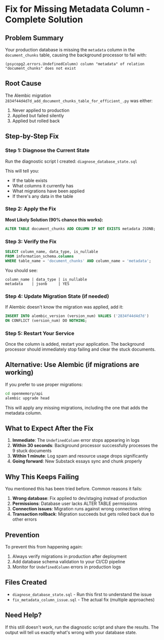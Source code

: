 # Fix for Missing Metadata Column - Complete Solution

## Problem Summary
Your production database is missing the `metadata` column in the `document_chunks` table, causing the background processor to fail with:
```
(psycopg2.errors.UndefinedColumn) column "metadata" of relation "document_chunks" does not exist
```

## Root Cause
The Alembic migration `2834f44d4d7d_add_document_chunks_table_for_efficient_.py` was either:
1. Never applied to production
2. Applied but failed silently
3. Applied but rolled back

## Step-by-Step Fix

### Step 1: Diagnose the Current State
Run the diagnostic script I created: `diagnose_database_state.sql`

This will tell you:
- If the table exists
- What columns it currently has
- What migrations have been applied
- If there's any data in the table

### Step 2: Apply the Fix

**Most Likely Solution (90% chance this works):**
```sql
ALTER TABLE document_chunks ADD COLUMN IF NOT EXISTS metadata JSONB;
```

### Step 3: Verify the Fix
```sql
SELECT column_name, data_type, is_nullable 
FROM information_schema.columns 
WHERE table_name = 'document_chunks' AND column_name = 'metadata';
```

You should see:
```
column_name | data_type | is_nullable
metadata    | jsonb     | YES
```

### Step 4: Update Migration State (if needed)
If Alembic doesn't know the migration was applied, add it:
```sql
INSERT INTO alembic_version (version_num) VALUES ('2834f44d4d7d')
ON CONFLICT (version_num) DO NOTHING;
```

### Step 5: Restart Your Service
Once the column is added, restart your application. The background processor should immediately stop failing and clear the stuck documents.

## Alternative: Use Alembic (if migrations are working)

If you prefer to use proper migrations:

```bash
cd openmemory/api
alembic upgrade head
```

This will apply any missing migrations, including the one that adds the metadata column.

## What to Expect After the Fix

1. **Immediate**: The `UndefinedColumn` error stops appearing in logs
2. **Within 30 seconds**: Background processor successfully processes the 9 stuck documents  
3. **Within 1 minute**: Log spam and resource usage drops significantly
4. **Going forward**: New Substack essays sync and chunk properly

## Why This Keeps Failing

You mentioned this has been tried before. Common reasons it fails:
1. **Wrong database**: Fix applied to dev/staging instead of production
2. **Permissions**: Database user lacks ALTER TABLE permissions
3. **Connection issues**: Migration runs against wrong connection string
4. **Transaction rollback**: Migration succeeds but gets rolled back due to other errors

## Prevention

To prevent this from happening again:
1. Always verify migrations in production after deployment
2. Add database schema validation to your CI/CD pipeline
3. Monitor for `UndefinedColumn` errors in production logs

## Files Created
- `diagnose_database_state.sql` - Run this first to understand the issue
- `fix_metadata_column_issue.sql` - The actual fix (multiple approaches)

## Need Help?
If this still doesn't work, run the diagnostic script and share the results. The output will tell us exactly what's wrong with your database state. 